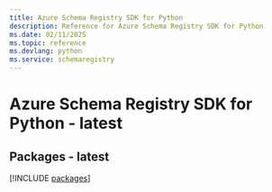```yaml
---
title: Azure Schema Registry SDK for Python
description: Reference for Azure Schema Registry SDK for Python
ms.date: 02/11/2025
ms.topic: reference
ms.devlang: python
ms.service: schemaregistry
---
```

# Azure Schema Registry SDK for Python - latest
## Packages - latest
[!INCLUDE [packages](schema-registry-index.md)]